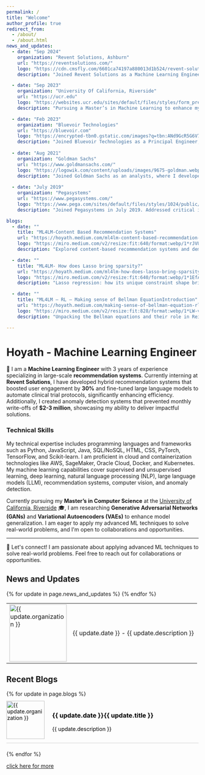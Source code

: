 ```yaml
---
permalink: /
title: "Welcome"
author_profile: true
redirect_from: 
  - /about/
  - /about.html
news_and_updates:
  - date: "Sep 2024"
    organization: "Revent Solutions, Ashburn"
    url: "https://reventsolutions.com/"
    logo: "https://cdn.cmsfly.com/6601ca74197a880013d1b524/revent-solutions-logos-2-PD5-zQ.png"
    description: "Joined Revent Solutions as a Machine Learning Engineer Intern, where I developed and deployed a hybrid recommendation system that increased user engagement by 30% and article click-through rates by 25%, while handling the entire project lifecycle from data scraping to scalable deployment on Oracle Cloud."

  - date: "Sep 2023"
    organization: "University Of California, Riverside"
    url: "https://ucr.edu"
    logo: "https://websites.ucr.edu/sites/default/files/styles/form_preview/public/logo-horizontal-on-white_0.png?itok=C8v1rbQR"
    description: "Pursuing a Master’s in Machine Learning to enhance my industry experience with advanced theoretical and practical knowledge."

  - date: "Feb 2023"
    organization: "Bluevoir Technologies"
    url: "https://bluevoir.com"
    logo: "https://encrypted-tbn0.gstatic.com/images?q=tbn:ANd9GcR5G6V7WktZE2ATFZhEpXvzyiFY70CLzSPR2Q&s"
    description: "Joined Bluevoir Technologies as a Principal Engineer, where I fine-tuned domain-specific LLMs to automate clinical trial protocol generation, reducing creation time by 30% and improving protocol accuracy by 40%. "
  
  - date: "Aug 2021"
    organization: "Goldman Sachs"
    url: "https://www.goldmansachs.com/"
    logo: "https://logowik.com/content/uploads/images/9675-goldman.webp"
    description: "Joined Goldman Sachs as an analysts, where I developed an anomaly detection system that prevented $2-3 million in monthly losses by identifying fraudulent Apple Card transactions, and automated the dispute case process, reducing processing time by 40%."
  
  - date: "July 2019"
    organization: "Pegasystems"
    url: "https://www.pegasystems.com/"
    logo: "https://www.pega.com/sites/default/files/styles/1024/public/media/images/2021-10/pega-logo-horiztonal-prevcard.png?itok=C5-EphPx"
    description: "Joined Pegasystems in July 2019. Addressed critical issues, preventing major downtime for key clients and avoiding significant revenue losses."

blogs:
  - date: ""
    title: "ML4LM-Content Based Recommendation Systems"
    url: "https://hoyath.medium.com/ml4lm-content-based-recommendation-systems-859c1c601ea1"
    logo: "https://miro.medium.com/v2/resize:fit:640/format:webp/1*rJVUd9vrk527wbcefVJAJw.png"
    description: "Explored content-based recommendation systems and demonstrated how embeddings and cosine similarity can be used to deliver personalized content recommendations."

  - date: ""
    title: "ML4LM- How does Lasso bring sparsity?"
    url: "https://hoyath.medium.com/ml4lm-how-does-lasso-bring-sparsity-29f3efe31ab3"
    logo: "https://miro.medium.com/v2/resize:fit:640/format:webp/1*1EfAhEVm8eW-tAgM8KW-eg.png"
    description: "Lasso regression: how its unique constraint shape brings sparsity by pushing coefficients to zero, simplifying models and fighting overfitting."

  - date: ""
    title: "ML4LM — RL — Making sense of Bellman EquationIntroduction"
    url: "https://hoyath.medium.com/making-sense-of-bellman-equation-rl-ml4lm-cd0e6fcc2098"
    logo: "https://miro.medium.com/v2/resize:fit:828/format:webp/1*LW-v8IKzwgIU-QKKaEfepw.png"
    description: "Unpacking the Bellman equations and their role in Reinforcement Learning"

---
```

<!-- 
**Hello! I’m Hoyath Ali**, a Master’s student in Computer Science at the [University of California, Riverside](https://www.ucr.edu/) 🎓, with over 3 years of experience in developing and deploying machine learning models. My work has spanned various domains, including optimizing operations and enhancing decision-making through data-driven solutions. -->


# Hoyath - Machine Learning Engineer


🌟 I am a **Machine Learning Engineer** with 3 years of experience specializing in large-scale **recommendation systems**. Currently interning at **Revent Solutions**, I have developed hybrid recommendation systems that boosted user engagement by **30%** and fine-tuned large language models to automate clinical trial protocols, significantly enhancing efficiency. Additionally, I created anomaly detection systems that prevented monthly write-offs of **$2-3 million**, showcasing my ability to deliver impactful solutions.

### Technical Skills
My technical expertise includes programming languages and frameworks such as Python, JavaScript, Java, SQL/NoSQL, HTML, CSS, PyTorch, TensorFlow, and Scikit-learn. I am proficient in cloud and containerization technologies like AWS, SageMaker, Oracle Cloud, Docker, and Kubernetes. My machine learning capabilities cover supervised and unsupervised learning, deep learning, natural language processing (NLP), large language models (LLM), recommendation systems, computer vision, and anomaly detection.

Currently pursuing my **Master’s in Computer Science** at the [University of California, Riverside](https://www.ucr.edu/) 🎓, I am researching **Generative Adversarial Networks (GANs)** and **Variational Autoencoders (VAEs)** to enhance model generalization. I am eager to apply my advanced ML techniques to solve real-world problems, and I'm open to collaborations and opportunities. 

---

👋 Let's connect! I am passionate about applying advanced ML techniques to solve real-world problems. Feel free to reach out for collaborations or opportunities.

<!-- 
I'm a Machine Learning Engineer with 3 years of experience currently interning at Revent Solutions, where I focus on building large-scale end-to-end recommendation systems. My professional journey includes developing hybrid recommendation systems that increased user engagement by 30%, fine-tuning domain-specific large language models to automate clinical trial protocols, and creating anomaly detection systems that prevented monthly write-offs of $2-3 million. These experiences have honed my ability to apply advanced ML techniques to deliver impactful solutions across various industries.


My technical skill set encompasses Python, JavaScript, TensorFlow, PyTorch, and Scikit-learn, along with cloud technologies like AWS and Oracle Cloud. I am proficient in deploying scalable solutions using Docker and Kubernetes and have expertise in natural language processing, deep learning, and computer vision. Currently, I am pursuing my Master’s in Computer Science at the [University of California, Riverside](https://www.ucr.edu/) 🎓, where I am researching Generative Adversarial Networks (GANs) and Variational Autoencoders (VAEs) to enhance model generalization. -->

<!-- I specialize in building, fine-tuning, and deploying machine learning models, with a deep understanding of natural language processing (NLP), deep learning architectures, and real-time model monitoring. My expertise includes working with large language models (LLMs), optimizing algorithms for efficiency, and implementing scalable ML solutions using frameworks like [PyTorch](https://pytorch.org/), [Scikit-learn](https://scikit-learn.org/), and [Transformers](https://huggingface.co/transformers/). Additionally, I have hands-on experience deploying models in cloud environments with [AWS](https://aws.amazon.com/), [Docker](https://www.docker.com/), and [Kubernetes](https://kubernetes.io/), ensuring robust, production-grade performance. -->


## News and Updates

<table style="border-collapse: collapse; width: 100%; border: none;">
  {% for update in page.news_and_updates %}
  <tr>
    <td style="border: none;">
      <a href="{{ update.url }}">
        <img src="{{ update.logo }}" alt="{{ update.organization }}" style="width:150px; height:auto;">
      </a>
    </td>
    <td style="border: none;"> {{ update.date }} - {{ update.description }}</td>
  </tr>
  {% endfor %}
</table>

## Recent Blogs

<div style="width:100%; display: flex; flex-direction: column;">
  {% for update in page.blogs %}
  <div style="margin-bottom: 20px; border-bottom: 1px solid #ccc; padding: 10px 0;">
    <a href="{{ update.url }}" style="text-decoration: none; color: #000;">
      <div style="display: flex; align-items: center;">
        <img src="{{ update.logo }}" alt="{{ update.organization }}" style="width:100px; height:auto; margin-right: 20px;">
        <div>
          <h3>{{ update.date }}{{ update.title }}</h3>
          <p>{{ update.description }}</p>
        </div>
      </div>
    </a>
  </div>
  {% endfor %}
</div>

<a href= "https://hoyathalis.github.io/year-archive/"> click here for more</a>


